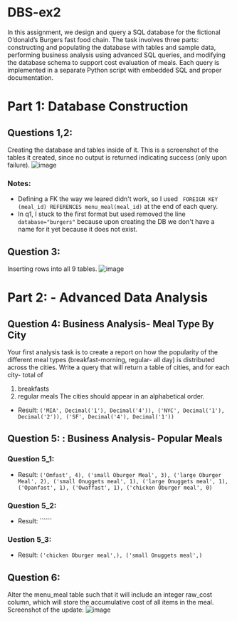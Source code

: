 # DBS-ex2
In this assignment, we design and query a SQL database for the fictional O’donald’s Burgers fast food chain. The task involves three parts: constructing and populating the database with tables and sample data, performing business analysis using advanced SQL queries, and modifying the database schema to support cost evaluation of meals. Each query is implemented in a separate Python script with embedded SQL and proper documentation.

# Part 1: Database Construction
## Questions 1,2:
Creating the database and tables inside of it. This is a screenshot of the tables it created, since no output is returned indicating success (only upon failure).
![image](https://github.com/user-attachments/assets/0f505c4e-a603-470a-b24a-cc91534e3c4f)
### Notes:
- Defining a FK the way we leared didn't work, so I used ``` FOREIGN KEY (meal_id) REFERENCES menu_meal(meal_id)``` at the end of each query.
- In q1, I stuck to the first format but used removed the line ```database="burgers"``` because upon creating the DB we don't have a name for it yet because it does not exist.

## Question 3:
Inserting rows into all 9 tables.
![image](https://github.com/user-attachments/assets/fa443653-2fb8-4df6-922b-37440bda8f8b)

# Part 2: - Advanced Data Analysis

## Question 4: Business Analysis- Meal Type By City
Your first analysis task is to create a report on how the popularity of the different meal types
(breakfast-morning, regular- all day) is distributed across the cities.
Write a query that will return a table of cities, and for each city- total of
1. breakfasts
2. regular meals
The cities should appear in an alphabetical order.

- Result: ```('MIA', Decimal('1'), Decimal('4')), ('NYC', Decimal('1'), Decimal('2')), ('SF', Decimal('4'), Decimal('1'))```  

## Question 5: : Business Analysis- Popular Meals

### Question 5_1:
- Result: ```('Omfast', 4), ('small Oburger Meal', 3), ('large Oburger Meal', 2), ('small Onuggets meal', 1), ('large Onuggets meal', 1), ('Opanfast', 1), ('Owaffast', 1), ('chicken Oburger meal', 0)```

### Question 5_2:
- Result: ``````

### Uestion 5_3:
- Result: ```('chicken Oburger meal',), ('small Onuggets meal',)```
  
## Question 6:
Alter the menu_meal table such that it will include an integer raw_cost column, which will store the accumulative cost of all items in the meal. Screenshot of the update:
![image](https://github.com/user-attachments/assets/f772b277-8ed4-4def-ac02-5eaaac67ba95)


